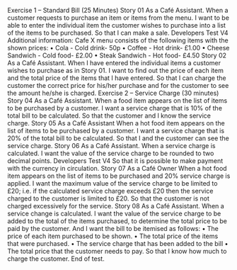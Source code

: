 
Exercise 1 – Standard Bill
(25 Minutes)
Story 01
As a Café Assistant.
When a customer requests to purchase an item or items from the menu.
I want to be able to enter the individual item the customer wishes to purchase
into a list of the items to be purchased.
So that I can make a sale.
Developers Test V4
Additional information:
Cafe X menu consists of the following items with the shown prices:
• Cola - Cold drink- 50p
• Coffee - Hot drink- £1.00
• Cheese Sandwich - Cold food- £2.00
• Steak Sandwich - Hot food- £4.50
Story 02
As a Café Assistant.
When I have entered the individual items a customer wishes to purchase as in
Story 01.
I want to find out the price of each item and the total price of the items that I
have entered.
So that I can charge the customer the correct price for his/her purchase and
for the customer to see the amount he/she is charged.
Exercise 2 – Service Charge
(30 minutes)
Story 04
As a Café Assistant.
When a food item appears on the list of items to be purchased by a customer.
I want a service charge that is 10% of the total bill to be calculated.
So that the customer and I know the service charge.
Story 05
As a Café Assistant
When a hot food item appears on the list of items to be purchased by a
customer.
I want a service charge that is 20% of the total bill to be calculated.
So that I and the customer can see the service charge.
Story 06
As a Café Assistant.
When a service charge is calculated.
I want the value of the service charge to be rounded to two decimal points.
Developers Test V4
So that it is possible to make payment with the currency in circulation.
Story 07
As a Café Owner
When a hot food item appears on the list of items to be purchased and 20%
service charge is applied.
I want the maximum value of the service charge to be limited to £20; i.e. if the
calculated service charge exceeds £20 then the service charged to the
customer is limited to £20.
So that the customer is not charged excessively for the service.
Story 08
As a Café Assistant.
When a service change is calculated.
I want the value of the service charge to be added to the total of the items
purchased, to determine the total price to be paid by the customer. And I want
the bill to be itemised as follows:
• The price of each item purchased to be shown.
• The total price of the items that were purchased.
• The service charge that has been added to the bill
• The total price that the customer needs to pay.
So that I know how much to charge the customer.
End of test.
